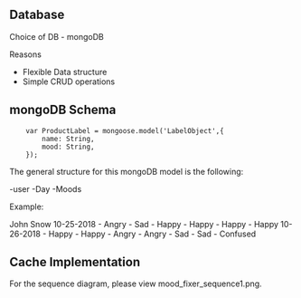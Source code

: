 ## Database
Choice of DB - mongoDB

Reasons
- Flexible Data structure
- Simple CRUD operations

## mongoDB Schema
```
    var ProductLabel = mongoose.model('LabelObject',{
        name: String, 
        mood: String, 
    });
```
The general structure for this mongoDB model is the following:

-user
    -Day
       -Moods
       

Example:

John Snow
    10-25-2018
        - Angry
        - Sad
        - Happy
        - Happy
        - Happy
        - Happy
    10-26-2018
        - Happy
        - Happy
        - Angry
        - Angry
        - Sad
        - Sad
        - Confused

## Cache Implementation


For the sequence diagram, please view mood_fixer_sequence1.png.
